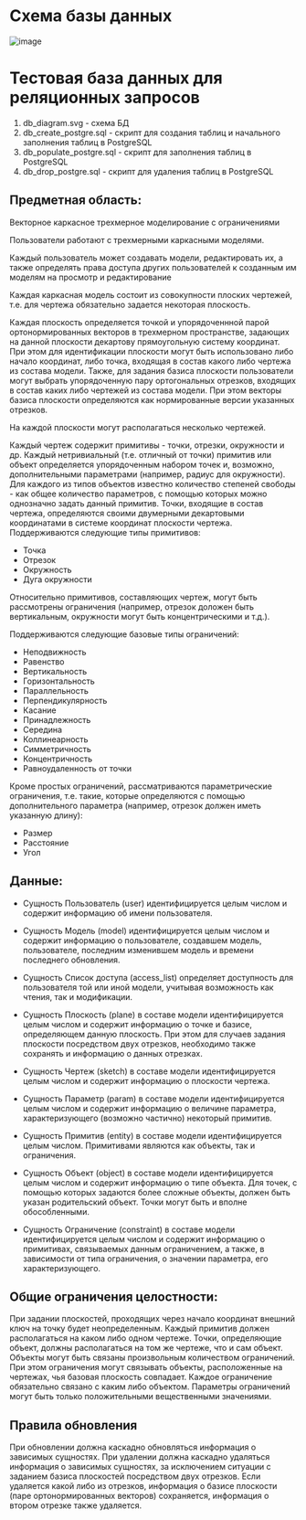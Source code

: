 # Схема базы данных

![image](https://github.com/user-attachments/assets/c7226254-a4ac-4b74-99de-6d3574289a09)

# Тестовая база данных для реляционных запросов

1. db_diagram.svg - схема БД
2. db_create_postgre.sql - скрипт для создания таблиц и начального заполнения таблиц в PostgreSQL
3. db_populate_postgre.sql - скрипт для заполнения таблиц в PostgreSQL
4. db_drop_postgre.sql - скрипт для удаления таблиц в PostgreSQL

## Предметная область:
Векторное каркасное трехмерное моделирование с ограничениями


Пользователи работают с трехмерными каркасными моделями.

Каждый пользователь может создавать модели, редактировать их, а также определять права доступа других пользователей к созданным им моделям на просмотр и редактирование

Каждая каркасная модель состоит из совокупности плоских чертежей, т.е. для чертежа обязательно задается некоторая плоскость.


Каждая плоскость определяется точкой и упорядоченнной парой ортонормированных векторов в трехмерном пространстве, 
задающих на данной плоскости декартову прямоугольную систему координат. При этом для идентификации плоскости могут быть использовано либо начало координат, либо точка, входящая в состав какого либо чертежа из состава модели.
Также, для задания базиса плоскости пользователи могут выбрать упорядоченную пару ортогональных отрезков, входящих в состав каких либо чертежей из состава модели. 
При этом векторы базиса плоскости определяются как нормированные версии указанных отрезков.


На каждой плоскости могут располагаться несколько чертежей.


Каждый чертеж содержит примитивы - точки, отрезки, окружности и др. Каждый нетривиальный (т.е. отличный от точки) примитив или объект определяется упорядоченным набором точек и,
 возможно, дополнительными параметрами (например, радиус для окружности). Для каждого из типов объектов известно количество степеней свободы - как общее количество параметров, 
с помощью которых можно однозначно задать данный примитив. Точки, входящие в состав чертежа, определяются своими двумерными декартовыми координатами в системе координат плоскости чертежа. 
Поддерживаются следующие типы примитивов:

- Точка
- Отрезок
- Окружность
- Дуга окружности

Относительно примитивов, составляющих чертеж, могут быть рассмотрены ограничения (например, отрезок доложен быть вертикальным, окружности могут быть концентрическими и т.д.). 

Поддерживаются следующие базовые типы ограничений:
- Неподвижность
- Равенство
- Вертикальность
- Горизонтальность
- Параллельность
- Перпендикулярность
- Касание
- Принадлежность
- Середина
- Коллинеарность
- Симметричность
- Концентричность
- Равноудаленность от точки

Кроме простых ограничений, рассматриваются параметрические ограничения, т.е. такие, которые определяются с помощью дополнительного параметра (например, отрезок должен иметь указанную длину):

- Размер
- Расстояние
- Угол


## Данные:
- Сущность Пользователь (user) идентифицируется целым числом и содержит информацию об имени пользователя.
 
- Сущность Модель (model) идентифицируется целым числом и содержит информацию о пользователе, создавшем модель, пользователе, последним изменившем модель и времени последнего обновления.

- Сущность Список доступа (access_list) определяет доступность для пользователя той или иной модели, учитывая возможность как чтения, так и модификации.

- Сущность Плоскость (plane) в составе модели идентифицируется целым числом и содержит информацию о точке и базисе, определяющем данную плоскость. При этом для случаев задания плоскости посредством двух отрезков, необходимо также сохранять и информацию о данных отрезках. 

- Сущность Чертеж (sketch) в составе модели идентифицируется целым числом и содержит информацию о плоскости чертежа.

- Сущность Параметр (param) в составе модели идентифицируется целым числом и содержит информацию о величине параметра, характеризующего (возможно частично) некоторый примитив.

- Сущность Примитив (entity) в составе модели идентифицируется целым числом. Примитивами являются как объекты, так и ограничения.

- Сущность Объект (object) в составе модели идентифицируется целым числом и содержит информацию о типе объекта. Для точек, с помощью которых задаются более сложные объекты, должен быть указан родительский объект. Точки могут быть и вполне обособленными. 

- Сущность Ограничение (constraint) в составе модели идентифицируется целым числом и содержит информацию о примитивах, связываемых данным ограничением, а также, в зависимости от типа ограничения, о значении параметра, его характеризующего.



## Общие ограничения целостности:
При задании плоскостей, проходящих через начало координат внешний ключ на точку будет неопределенным.
Каждый примитив должен располагаться на каком либо одном чертеже.
Точки, определяющие объект, должны располагаться на том же чертеже, что и сам объект.
Объекты могут быть связаны произвольным количеством ограничений. При этом ограничения могут связывать объекты, расположенные на чертежах, чья базовая плоскость совпадает.
Каждое ограничение обязательно связано с каким либо объектом.
Параметры ограничений могут быть только положительными вещественными значениями.

## Правила обновления
При обновлении должна каскадно обновляться информация о зависимых сущностях.
При удалении должна каскадно удаляться информация о зависимых сущностях, за исключением ситуации с заданием базиса плоскостей посредством двух отрезков.
Если удаляется какой либо из отрезков, информация о базисе плоскости (паре ортонормированных векторов) сохраняется, информация о втором отрезке также удаляется.
